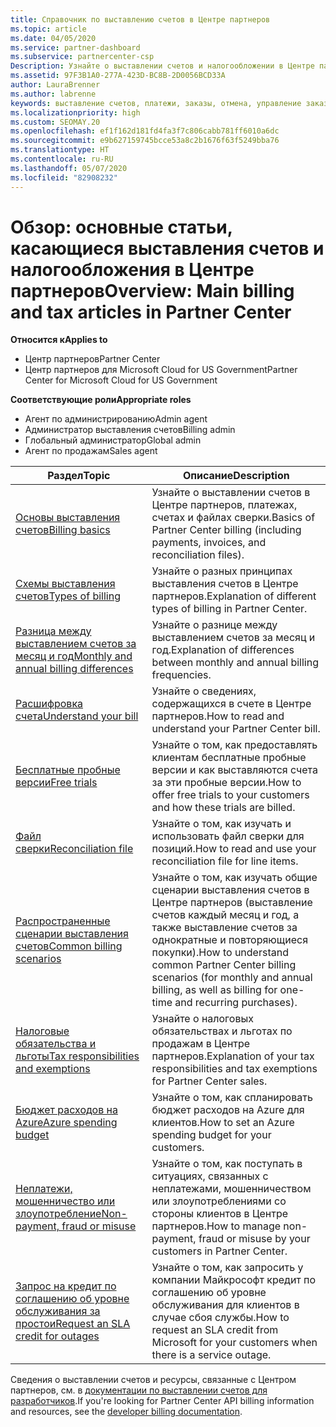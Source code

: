 ```yaml
---
title: Справочник по выставлению счетов в Центре партнеров
ms.topic: article
ms.date: 04/05/2020
ms.service: partner-dashboard
ms.subservice: partnercenter-csp
Description: Узнайте о выставлении счетов и налогообложении в Центре партнеров. Сведения касаются выставления счетов, накладных, выставления счетов в рамках CSP и налогов.
ms.assetid: 97F3B1A0-277A-423D-BC8B-2D0056BCD33A
author: LauraBrenner
ms.author: labrenne
keywords: выставление счетов, платежи, заказы, отмена, управление заказами, неоплата, мошенничество, ненадлежащее использование, налоги, освобождение от уплаты налогов, файлы выверки, файл выверки
ms.localizationpriority: high
ms.custom: SEOMAY.20
ms.openlocfilehash: ef1f162d181fd4fa3f7c806cabb781ff6010a6dc
ms.sourcegitcommit: e9b627159745bcce53a8c2b1676f63f5249bba76
ms.translationtype: HT
ms.contentlocale: ru-RU
ms.lasthandoff: 05/07/2020
ms.locfileid: "82908232"
---
```

# <a name="overview-main-billing-and-tax-articles-in-partner-center"></a><span data-ttu-id="1c323-105">Обзор: основные статьи, касающиеся выставления счетов и налогообложения в Центре партнеров</span><span class="sxs-lookup"><span data-stu-id="1c323-105">Overview: Main billing and tax articles in Partner Center</span></span>

<span data-ttu-id="1c323-106">**Относится к**</span><span class="sxs-lookup"><span data-stu-id="1c323-106">**Applies to**</span></span>

- <span data-ttu-id="1c323-107">Центр партнеров</span><span class="sxs-lookup"><span data-stu-id="1c323-107">Partner Center</span></span>
- <span data-ttu-id="1c323-108">Центр партнеров для Microsoft Cloud for US Government</span><span class="sxs-lookup"><span data-stu-id="1c323-108">Partner Center for Microsoft Cloud for US Government</span></span>

<span data-ttu-id="1c323-109">**Соответствующие роли**</span><span class="sxs-lookup"><span data-stu-id="1c323-109">**Appropriate roles**</span></span>

- <span data-ttu-id="1c323-110">Агент по администрированию</span><span class="sxs-lookup"><span data-stu-id="1c323-110">Admin agent</span></span>
- <span data-ttu-id="1c323-111">Администратор выставления счетов</span><span class="sxs-lookup"><span data-stu-id="1c323-111">Billing admin</span></span>
- <span data-ttu-id="1c323-112">Глобальный администратор</span><span class="sxs-lookup"><span data-stu-id="1c323-112">Global admin</span></span>
- <span data-ttu-id="1c323-113">Агент по продажам</span><span class="sxs-lookup"><span data-stu-id="1c323-113">Sales agent</span></span>

| <span data-ttu-id="1c323-114">Раздел</span><span class="sxs-lookup"><span data-stu-id="1c323-114">Topic</span></span> | <span data-ttu-id="1c323-115">Описание</span><span class="sxs-lookup"><span data-stu-id="1c323-115">Description</span></span> |
| ----- | ----------- |
| [<span data-ttu-id="1c323-116">Основы выставления счетов</span><span class="sxs-lookup"><span data-stu-id="1c323-116">Billing basics</span></span>](billing-basics.md) | <span data-ttu-id="1c323-117">Узнайте о выставлении счетов в Центре партнеров, платежах, счетах и файлах сверки.</span><span class="sxs-lookup"><span data-stu-id="1c323-117">Basics of Partner Center billing (including payments, invoices, and reconciliation files).</span></span> |
| [<span data-ttu-id="1c323-118">Схемы выставления счетов</span><span class="sxs-lookup"><span data-stu-id="1c323-118">Types of billing</span></span>](billing-different-types.md) | <span data-ttu-id="1c323-119">Узнайте о разных принципах выставления счетов в Центре партнеров.</span><span class="sxs-lookup"><span data-stu-id="1c323-119">Explanation of different types of billing in Partner Center.</span></span> |
| [<span data-ttu-id="1c323-120">Разница между выставлением счетов за месяц и год</span><span class="sxs-lookup"><span data-stu-id="1c323-120">Monthly and annual billing differences</span></span>](billing-annual-monthly.md) | <span data-ttu-id="1c323-121">Узнайте о разнице между выставлением счетов за месяц и год.</span><span class="sxs-lookup"><span data-stu-id="1c323-121">Explanation of differences between monthly and annual billing frequencies.</span></span> |
| [<span data-ttu-id="1c323-122">Расшифровка счета</span><span class="sxs-lookup"><span data-stu-id="1c323-122">Understand your bill</span></span>](read-your-bill.md) | <span data-ttu-id="1c323-123">Узнайте о сведениях, содержащихся в счете в Центре партнеров.</span><span class="sxs-lookup"><span data-stu-id="1c323-123">How to read and understand your Partner Center bill.</span></span> |
| [<span data-ttu-id="1c323-124">Бесплатные пробные версии</span><span class="sxs-lookup"><span data-stu-id="1c323-124">Free trials</span></span>](offer-your-customers-trials-of-microsoft-products.md) | <span data-ttu-id="1c323-125">Узнайте о том, как предоставлять клиентам бесплатные пробные версии и как выставляются счета за эти пробные версии.</span><span class="sxs-lookup"><span data-stu-id="1c323-125">How to offer free trials to your customers and how these trials are billed.</span></span> |
| [<span data-ttu-id="1c323-126">Файл сверки</span><span class="sxs-lookup"><span data-stu-id="1c323-126">Reconciliation file</span></span>](use-the-reconciliation-files.md) | <span data-ttu-id="1c323-127">Узнайте о том, как изучать и использовать файл сверки для позиций.</span><span class="sxs-lookup"><span data-stu-id="1c323-127">How to read and use your reconciliation file for line items.</span></span> |
| [<span data-ttu-id="1c323-128">Распространенные сценарии выставления счетов</span><span class="sxs-lookup"><span data-stu-id="1c323-128">Common billing scenarios</span></span>](common-billing-scenarios.md) | <span data-ttu-id="1c323-129">Узнайте о том, как изучать общие сценарии выставления счетов в Центре партнеров (выставление счетов каждый месяц и год, а также выставление счетов за однократные и повторяющиеся покупки).</span><span class="sxs-lookup"><span data-stu-id="1c323-129">How to understand common Partner Center billing scenarios (for monthly and annual billing, as well as billing for one-time and recurring purchases).</span></span> |
| [<span data-ttu-id="1c323-130">Налоговые обязательства и льготы</span><span class="sxs-lookup"><span data-stu-id="1c323-130">Tax responsibilities and exemptions</span></span>](tax-and-tax-exemptions.md) | <span data-ttu-id="1c323-131">Узнайте о налоговых обязательствах и льготах по продажам в Центре партнеров.</span><span class="sxs-lookup"><span data-stu-id="1c323-131">Explanation of your tax responsibilities and tax exemptions for Partner Center sales.</span></span> |
| [<span data-ttu-id="1c323-132">Бюджет расходов на Azure</span><span class="sxs-lookup"><span data-stu-id="1c323-132">Azure spending budget</span></span>](set-an-azure-spending-budget-for-your-customers.md) | <span data-ttu-id="1c323-133">Узнайте о том, как спланировать бюджет расходов на Azure для клиентов.</span><span class="sxs-lookup"><span data-stu-id="1c323-133">How to set an Azure spending budget for your customers.</span></span> |
| [<span data-ttu-id="1c323-134">Неплатежи, мошенничество или злоупотребление</span><span class="sxs-lookup"><span data-stu-id="1c323-134">Non-payment, fraud or misuse</span></span>](non-payment--fraud--or-misuse.md) | <span data-ttu-id="1c323-135">Узнайте о том, как поступать в ситуациях, связанных с неплатежами, мошенничеством или злоупотреблениями со стороны клиентов в Центре партнеров.</span><span class="sxs-lookup"><span data-stu-id="1c323-135">How to manage non-payment, fraud or misuse by your customers in Partner Center.</span></span> |
| [<span data-ttu-id="1c323-136">Запрос на кредит по соглашению об уровне обслуживания за простои</span><span class="sxs-lookup"><span data-stu-id="1c323-136">Request an SLA credit for outages</span></span>](request-credit.md) | <span data-ttu-id="1c323-137">Узнайте о том, как запросить у компании Майкрософт кредит по соглашению об уровне обслуживания для клиентов в случае сбоя службы.</span><span class="sxs-lookup"><span data-stu-id="1c323-137">How to request an SLA credit from Microsoft for your customers when there is a service outage.</span></span> |

<span data-ttu-id="1c323-138">Сведения о выставлении счетов и ресурсы, связанные с Центром партнеров, см. в [документации по выставлении счетов для разработчиков](https://docs.microsoft.com/partner-center/develop/manage-billing).</span><span class="sxs-lookup"><span data-stu-id="1c323-138">If you're looking for Partner Center API billing information and resources, see the [developer billing documentation](https://docs.microsoft.com/partner-center/develop/manage-billing).</span></span>
